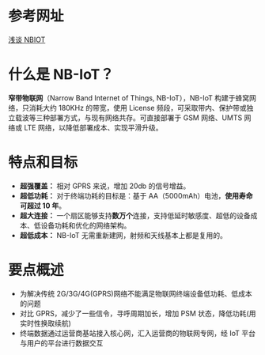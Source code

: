 # 参考网址

[浅谈 NBIOT](https://zhuanlan.zhihu.com/p/84087832)

# 什么是 NB-IoT？

**窄带物联网**（Narrow Band Internet of Things, NB-IoT），NB-IoT 构建于蜂窝网络，只消耗大约 180KHz 的带宽，使用 License 频段，可采取带内、保护带或独立载波等三种部署方式，与现有网络共存。可直接部署于 GSM 网络、UMTS 网络或 LTE 网络，以降低部署成本、实现平滑升级。

# 特点和目标

- **超强覆盖：** 相对 GPRS 来说，增加 20db 的信号增益。
- **超低功耗：** 对于终端功耗的目标是：基于 AA（5000mAh）电池，**使用寿命可超过 10 年**。
- **超大连接：** 一个扇区能够支持**数万个**连接，支持低延时敏感度、超低的设备成本、低设备功耗和优化的网络架构。
- **超低成本：** NB-IoT 无需重新建网，射频和天线基本上都是复用的。

# 要点概述

- 为解决传统 2G/3G/4G(GPRS)网络不能满足物联网终端设备低功耗、低成本的问题
- 对比 GPRS，减少了一些信令，寻呼周期加长，增加 PSM 状态，降低功耗(用实时性换取续航)
- 终端数据通过运营商基站接入核心网，汇入运营商的物联网专网，经 IoT 平台与用户的平台进行数据交互
